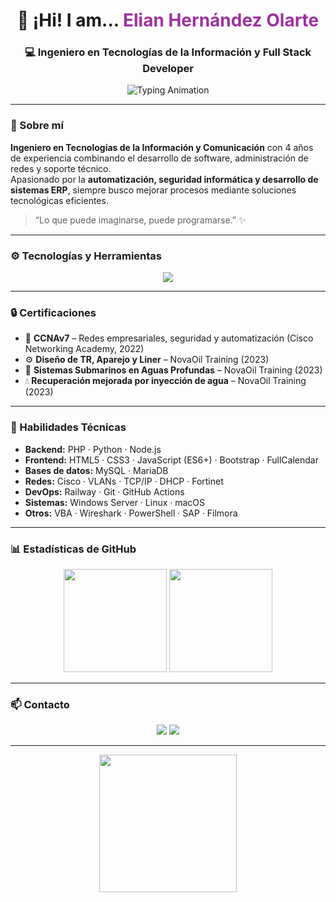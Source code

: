  <h1 align="center">👋 ¡Hi! I am... <span style="color:#9E329E;">Elian Hernández Olarte</span></h1>
<h3 align="center">💻 Ingeniero en Tecnologías de la Información y Full Stack Developer</h3>

<p align="center">
  <img src="https://readme-typing-svg.demolab.com?font=Fira+Code&weight=600&size=22&pause=1000&color=9E329E&center=true&vCenter=true&width=600&lines=Software+Developer;Ingeniero+en+Telecomunicaciones;Desarrollo+Web+%26+ERP;Ciberseguridad+%26+Automatización;Lo+que+puede+imaginarse+puede+programarse" alt="Typing Animation" />
</p>

---

### 🧠 Sobre mí

 **Ingeniero en Tecnologías de la Información y Comunicación** con 4 años de experiencia combinando el desarrollo de software, administración de redes y soporte técnico.  
Apasionado por la **automatización, seguridad informática y desarrollo de sistemas ERP**, siempre busco mejorar procesos mediante soluciones tecnológicas eficientes.

> “Lo que puede imaginarse, puede programarse.” ✨

---



### ⚙️ Tecnologías y Herramientas

<p align="center">
  <img src="https://skillicons.dev/icons?i=php,python,js,html,css,bootstrap,nodejs,mysql,linux,git,github,vscode,docker,react,laravel,flask" />
</p>

---

### 🔒 Certificaciones

- 🧩 **CCNAv7** – Redes empresariales, seguridad y automatización (Cisco Networking Academy, 2022)  
- ⚙️ **Diseño de TR, Aparejo y Liner** – NovaOil Training (2023)  
- 🌊 **Sistemas Submarinos en Aguas Profundas** – NovaOil Training (2023)  
- 💧 **Recuperación mejorada por inyección de agua** – NovaOil Training (2023)

---

### 🧰 Habilidades Técnicas

- **Backend:** PHP · Python · Node.js  
- **Frontend:** HTML5 · CSS3 · JavaScript (ES6+) · Bootstrap · FullCalendar  
- **Bases de datos:** MySQL · MariaDB  
- **Redes:** Cisco · VLANs · TCP/IP · DHCP · Fortinet  
- **DevOps:** Railway · Git · GitHub Actions  
- **Sistemas:** Windows Server · Linux · macOS  
- **Otros:** VBA · Wireshark · PowerShell · SAP · Filmora

---

### 📊 Estadísticas de GitHub

<p align="center">
  <img src="https://github-readme-stats.vercel.app/api?username=elian-olart&show_icons=true&theme=radical&hide_border=true" height="165">
  <img src="https://github-readme-streak-stats.herokuapp.com?user=elian-olart&theme=radical&hide_border=true" height="165">
</p>

---

### 📫 Contacto

<p align="center">
  <a href="mailto:jernelx7@gmail.com"><img src="https://img.shields.io/badge/Correo-9E329E?style=for-the-badge&logo=gmail&logoColor=white"></a>
  <a href="https://www.linkedin.com/in/elian-olart"><img src="https://img.shields.io/badge/LinkedIn-9E329E?style=for-the-badge&logo=linkedin&logoColor=white"></a>
</p>

---

<p align="center">
  <img src="https://raw.githubusercontent.com/rafaballerini/rafaballerini/main/gifs/code.gif" width="220px" />
</p>
